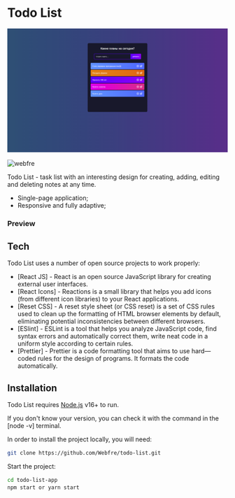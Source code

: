 # Todo List

![Image alt](https://github.com/Webfre/todo-list/blob/main/src/assets/todolist.png)

<p align="left"> <img src="https://komarev.com/ghpvc/?username=webfre&label=Profile%20views&color=0e75b6&style=flat" alt="webfre" /> </p>

Todo List - task list with an interesting design for creating, adding, editing and deleting notes at any time.

- Single-page application;
- Responsive and fully adaptive;

<h3 align="left">Preview</h3>
<p align="left">
<a href="https://webfre.github.io/todo-list/" target="_blank"></a>

## Tech

Todo List uses a number of open source projects to work properly:

- [React JS] - React is an open source JavaScript library for creating external user interfaces.
- [React Icons] - Reactions is a small library that helps you add icons (from different icon libraries) to your React applications.
- [Reset CSS] - A reset style sheet (or CSS reset) is a set of CSS rules used to clean up the formatting of HTML browser elements by default, eliminating potential inconsistencies between different browsers.
- [ESlint] - ESLint is a tool that helps you analyze JavaScript code, find syntax errors and automatically correct them, write neat code in a uniform style according to certain rules.
- [Prettier] - Prettier is a code formatting tool that aims to use hard—coded rules for the design of programs. It formats the code automatically.

## Installation

Todo List requires [Node.js](https://nodejs.org/) v16+ to run.

If you don't know your version, you can check it with the command in the [node -v] terminal.

In order to install the project locally, you will need:

```sh
git clone https://github.com/Webfre/todo-list.git
```

Start the project:

```sh
cd todo-list-app
npm start or yarn start
```
